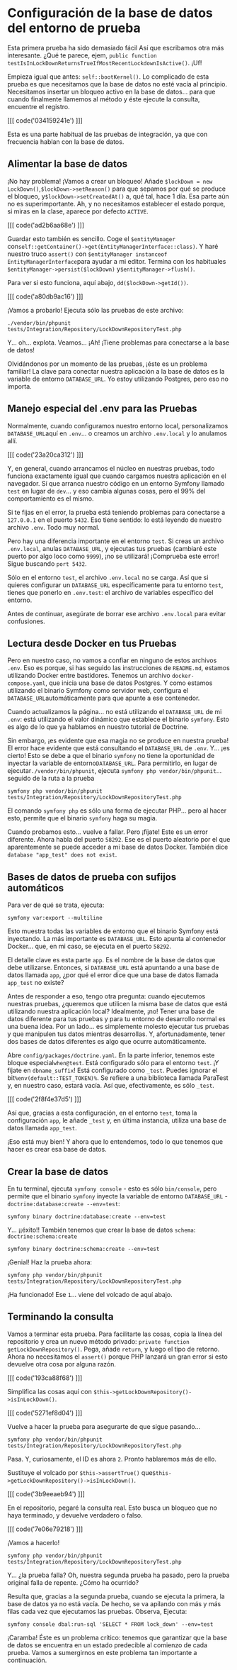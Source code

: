 # Configuración de la base de datos del entorno de prueba

Esta primera prueba ha sido demasiado fácil Así que escribamos otra más interesante. ¿Qué te parece, ejem, `public function testIsInLockDownReturnsTrueIfMostRecentLockdownIsActive()`. ¡Uf!

Empieza igual que antes: `self::bootKernel()`. Lo complicado de esta prueba es que necesitamos que la base de datos no esté vacía al principio. Necesitamos insertar un bloqueo activo en la base de datos... para que cuando finalmente llamemos al método y éste ejecute la consulta, encuentre el registro.

[[[ code('034159241e') ]]]

Esta es una parte habitual de las pruebas de integración, ya que con frecuencia hablan con la base de datos.

## Alimentar la base de datos

¡No hay problema! ¡Vamos a crear un bloqueo! Añade `$lockDown = new LockDown()`,`$lockDown->setReason()` para que sepamos por qué se produce el bloqueo, y`$lockDown->setCreatedAt()` a, qué tal, hace 1 día. Esa parte aún no es superimportante. Ah, y no necesitamos establecer el estado porque, si miras en la clase, aparece por defecto `ACTIVE`.

[[[ code('ad2b6aa68e') ]]]

Guardar esto también es sencillo. Coge el `$entityManager` con`self::getContainer()->get(EntityManagerInterface::class)`. Y haré nuestro truco `assert()` con `$entityManager instanceof EntityManagerInterface`para ayudar a mi editor. Termina con los habituales `$entityManager->persist($lockDown)` y`$entityManager->flush()`.

Para ver si esto funciona, aquí abajo, `dd($lockDown->getId())`.

[[[ code('a80db9ac16') ]]]

¡Vamos a probarlo! Ejecuta sólo las pruebas de este archivo:

```terminal-silent
./vendor/bin/phpunit tests/Integration/Repository/LockDownRepositoryTest.php
```

Y... oh... explota. Veamos... ¡Ah! ¡Tiene problemas para conectarse a la base de datos!

Olvidándonos por un momento de las pruebas, ¡éste es un problema familiar! La clave para conectar nuestra aplicación a la base de datos es la variable de entorno `DATABASE_URL`. Yo estoy utilizando Postgres, pero eso no importa.

## Manejo especial del .env para las Pruebas

Normalmente, cuando configuramos nuestro entorno local, personalizamos `DATABASE_URL`aquí en `.env`... o creamos un archivo `.env.local` y lo anulamos allí.

[[[ code('23a20ca312') ]]]

Y, en general, cuando arrancamos el núcleo en nuestras pruebas, todo funciona exactamente igual que cuando cargamos nuestra aplicación en el navegador. Sí que arranca nuestro código en un entorno Symfony llamado `test` en lugar de `dev`... y eso cambia algunas cosas, pero el 99% del comportamiento es el mismo.

Si te fijas en el error, la prueba está teniendo problemas para conectarse a `127.0.0.1` en el puerto `5432`. Eso tiene sentido: lo está leyendo de nuestro archivo `.env`. Todo muy normal.

Pero hay una diferencia importante en el entorno `test`. Si creas un archivo `.env.local`, anulas `DATABASE_URL`, y ejecutas tus pruebas (cambiaré este puerto por algo loco como `9999`), ¡no se utilizará! ¡Comprueba este error! Sigue buscando `port 5432`.

Sólo en el entorno `test`, el archivo `.env.local` no se carga. Así que si quieres configurar un `DATABASE_URL` específicamente para tu entorno `test`, tienes que ponerlo en `.env.test`: el archivo de variables específico del entorno.

Antes de continuar, asegúrate de borrar ese archivo `.env.local` para evitar confusiones.

## Lectura desde Docker en tus Pruebas

Pero en nuestro caso, no vamos a confiar en ninguno de estos archivos `.env`. Eso es porque, si has seguido las instrucciones de `README.md`, estamos utilizando Docker entre bastidores. Tenemos un archivo `docker-compose.yaml`, que inicia una base de datos Postgres. Y como estamos utilizando el binario Symfony como servidor web, configura el `DATABASE_URL`automáticamente para que apunte a ese contenedor.

Cuando actualizamos la página... no está utilizando el `DATABASE_URL` de mi `.env`: está utilizando el valor dinámico que establece el binario `symfony`. Esto es algo de lo que ya hablamos en nuestro tutorial de Doctrine.

Sin embargo, ¡es evidente que esa magia no se produce en nuestra prueba! El error hace evidente que está consultando el `DATABASE_URL` de `.env`. Y... ¡es cierto! Esto se debe a que el binario `symfony` no tiene la oportunidad de inyectar la variable de entorno`DATABASE_URL`. Para permitirlo, en lugar de ejecutar`./vendor/bin/phpunit`, ejecuta `symfony php vendor/bin/phpunit`... seguido de la ruta a la prueba

```terminal-silent
symfony php vendor/bin/phpunit tests/Integration/Repository/LockDownRepositoryTest.php
```

El comando `symfony php` es sólo una forma de ejecutar PHP... pero al hacer esto, permite que el binario `symfony` haga su magia.

Cuando probamos esto... vuelve a fallar. Pero ¡fíjate! Este es un error diferente. Ahora habla del puerto `58292`. Ese es el puerto aleatorio por el que aparentemente se puede acceder a mi base de datos Docker. También dice `database "app_test" does not exist`.

## Bases de datos de prueba con sufijos automáticos

Para ver de qué se trata, ejecuta:

```terminal
symfony var:export --multiline
```

Esto muestra todas las variables de entorno que el binario Symfony está inyectando. La más importante es `DATABASE_URL`. Esto apunta al contenedor Docker... que, en mi caso, se ejecuta en el puerto `58292`.

El detalle clave es esta parte `app`. Es el nombre de la base de datos que debe utilizarse. Entonces, si `DATABASE_URL` está apuntando a una base de datos llamada `app`, ¿por qué el error dice que una base de datos llamada `app_test` no existe?

Antes de responder a eso, tengo otra pregunta: cuando ejecutemos nuestras pruebas, ¿queremos que utilicen la misma base de datos que está utilizando nuestra aplicación local? Idealmente, ¡no! Tener una base de datos diferente para tus pruebas y para tu entorno de desarrollo normal es una buena idea. Por un lado... es simplemente molesto ejecutar tus pruebas y que manipulen tus datos mientras desarrollas. Y, afortunadamente, tener dos bases de datos diferentes es algo que ocurre automáticamente.

Abre `config/packages/doctrine.yaml`. En la parte inferior, tenemos este bloque especial`when@test`. Está configurado sólo para el entorno `test`. ¡Y fíjate en `dbname_suffix`! Está configurado como `_test`. Puedes ignorar el bit`%env(default::TEST_TOKEN)%`. Se refiere a una biblioteca llamada ParaTest y, en nuestro caso, estará vacía. Así que, efectivamente, es sólo `_test`.

[[[ code('2f8f4e37d5') ]]]

Así que, gracias a esta configuración, en el entorno `test`, toma la configuración `app`, le añade `_test` y, en última instancia, utiliza una base de datos llamada `app_test`.

¡Eso está muy bien! Y ahora que lo entendemos, todo lo que tenemos que hacer es crear esa base de datos.

## Crear la base de datos

En tu terminal, ejecuta `symfony console` - esto es sólo `bin/console`, pero permite que el binario `symfony` inyecte la variable de entorno `DATABASE_URL` -`doctrine:database:create --env=test`:

```terminal-silent
symfony binary doctrine:database:create --env=test
```

Y... ¡¡éxito!! También tenemos que crear la base de datos `schema`: `doctrine:schema:create`

```terminal-silent
symfony binary doctrine:schema:create --env=test
```

¡Genial! Haz la prueba ahora:

```terminal-silent
symfony php vendor/bin/phpunit tests/Integration/Repository/LockDownRepositoryTest.php
```

¡Ha funcionado! Ese `1`... viene del volcado de aquí abajo.

## Terminando la consulta

Vamos a terminar esta prueba. Para facilitarte las cosas, copia la línea del repositorio y crea un nuevo método privado: `private function getLockDownRepository()`. Pega, añade `return`, y luego el tipo de retorno. Ahora no necesitamos el `assert()` porque PHP lanzará un gran error si esto devuelve otra cosa por alguna razón.

[[[ code('193ca88f68') ]]]

Simplifica las cosas aquí con `$this->getLockDownRepository()->isInLockDown()`.

[[[ code('5271ef8d04') ]]]

Vuelve a hacer la prueba para asegurarte de que sigue pasando...

```terminal-silent
symfony php vendor/bin/phpunit tests/Integration/Repository/LockDownRepositoryTest.php
```

Pasa. Y, curiosamente, el ID es ahora `2`. Pronto hablaremos más de ello.

Sustituye el volcado por `$this->assertTrue()` que`$this->getLockDownRepository()->isInLockDown()`.

[[[ code('3b9eeaeb94') ]]]

En el repositorio, pegaré la consulta real. Esto busca un bloqueo que no haya terminado, y devuelve verdadero o falso.

[[[ code('7e06e79218') ]]]

¡Vamos a hacerlo!

```terminal-silent
symfony php vendor/bin/phpunit tests/Integration/Repository/LockDownRepositoryTest.php
```

Y... ¿la prueba falla? Oh, nuestra segunda prueba ha pasado, pero la prueba original falla de repente. ¿Cómo ha ocurrido?

Resulta que, gracias a la segunda prueba, cuando se ejecuta la primera, la base de datos ya no está vacía. De hecho, se va apilando con más y más filas cada vez que ejecutamos las pruebas. Observa, Ejecuta:

```terminal
symfony console dbal:run-sql 'SELECT * FROM lock_down' --env=test
```

¡Caramba! Éste es un problema crítico: tenemos que garantizar que la base de datos se encuentra en un estado predecible al comienzo de cada prueba. Vamos a sumergirnos en este problema tan importante a continuación.